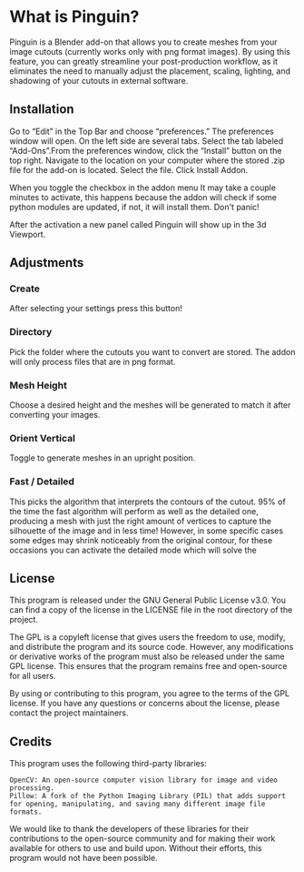 # What is Pinguin?

Pinguin is a Blender add-on that allows you to create meshes from your image cutouts (currently works only with png format images). By using this feature, you can greatly streamline your post-production workflow, as it eliminates the need to manually adjust the placement, scaling, lighting, and shadowing of your cutouts in external software.

## Installation

Go to “Edit” in the Top Bar and choose “preferences.” The preferences window will open. On the left side are several tabs. Select the tab labeled “Add-Ons”.From the preferences window, click the “Install” button on the top right. Navigate to the location on your computer where the stored .zip file for the add-on is located. Select the file. Click Install Addon.

When you toggle the checkbox in the addon menu It may take a couple minutes to activate, this happens because the addon will check if some python modules are updated, if not, it will install them. Don't panic!

After the activation a new panel called Pinguin will show up in the 3d Viewport.

## Adjustments

### Create

After selecting your settings press this button!

### Directory

Pick the folder where the cutouts you want to convert are stored. The addon will only process files that are in png format. 

### Mesh Height

Choose a desired height and the meshes will be generated to match it after converting your images.

### Orient Vertical 

Toggle to generate meshes in an upright position.

### Fast / Detailed

This picks the algorithm that interprets the contours of the cutout. 95% of the time the fast algorithm will perform as well as the detailed one, producing a mesh with just the right amount of vertices to capture the silhouette of the image and in less time! However, in some specific cases some edges may shrink noticeably from the original contour, for these occasions you can activate the detailed mode which will solve the 

## License

This program is released under the GNU General Public License v3.0. You can find a copy of the license in the LICENSE file in the root directory of the project.

The GPL is a copyleft license that gives users the freedom to use, modify, and distribute the program and its source code. However, any modifications or derivative works of the program must also be released under the same GPL license. This ensures that the program remains free and open-source for all users.

By using or contributing to this program, you agree to the terms of the GPL license. If you have any questions or concerns about the license, please contact the project maintainers.

## Credits

This program uses the following third-party libraries:

    OpenCV: An open-source computer vision library for image and video processing.
    Pillow: A fork of the Python Imaging Library (PIL) that adds support for opening, manipulating, and saving many different image file formats.

We would like to thank the developers of these libraries for their contributions to the open-source community and for making their work available for others to use and build upon. Without their efforts, this program would not have been possible.